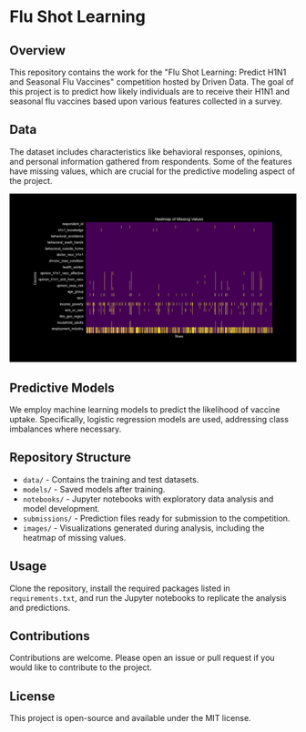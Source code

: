 # Flu Shot Learning

## Overview
This repository contains the work for the "Flu Shot Learning: Predict H1N1 and Seasonal Flu Vaccines" competition hosted by Driven Data. The goal of this project is to predict how likely individuals are to receive their H1N1 and seasonal flu vaccines based upon various features collected in a survey.

## Data
The dataset includes characteristics like behavioral responses, opinions, and personal information gathered from respondents. Some of the features have missing values, which are crucial for the predictive modeling aspect of the project.

![Heatmap of Missing Values](images/nan_heatmap.png)

## Predictive Models
We employ machine learning models to predict the likelihood of vaccine uptake. Specifically, logistic regression models are used, addressing class imbalances where necessary.

## Repository Structure
- `data/` - Contains the training and test datasets.
- `models/` - Saved models after training.
- `notebooks/` - Jupyter notebooks with exploratory data analysis and model development.
- `submissions/` - Prediction files ready for submission to the competition.
- `images/` - Visualizations generated during analysis, including the heatmap of missing values.

## Usage
Clone the repository, install the required packages listed in `requirements.txt`, and run the Jupyter notebooks to replicate the analysis and predictions.

## Contributions
Contributions are welcome. Please open an issue or pull request if you would like to contribute to the project.

## License
This project is open-source and available under the MIT license.
